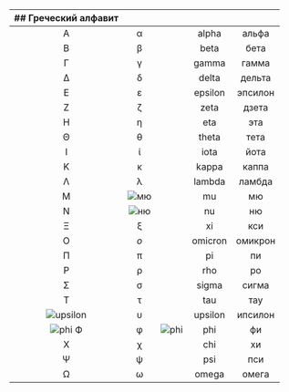 |                    ## Греческий алфавит                     |                                                   |                                                     |         |         |
| :---------------------------------------------------------: | :-----------------------------------------------: | :-------------------------------------------------: | :-----: | :-----: |
|                              A                              |                         α                         |                                                     |  alpha  |  альфа  |
|                              B                              |                         β                         |                                                     |  beta   |  бета   |
|                              Г                              |                         γ                         |                                                     |  gamma  |  гамма  |
|                              Δ                              |                         δ                         |                                                     |  delta  | дельта  |
|                              E                              |                         ε                         |                                                     | epsilon | эпсилон |
|                              Z                              |                         ζ                         |                                                     |  zeta   |  дзета  |
|                              H                              |                         η                         |                                                     |   eta   |   эта   |
|                              Θ                              |                         θ                         |                                                     |  theta  |  тета   |
|                              I                              |                         ί                         |                                                     |  iota   |  йота   |
|                              K                              |                         κ                         |                                                     |  kappa  |  каппа  |
|                              Λ                              |                         λ                         |                                                     | lambda  | ламбда  |
|                              M                              | ![мю](http://nuclphys.sinp.msu.ru/simages/mu.gif) |                                                     |   mu    |   мю    |
|                              N                              | ![ню](http://nuclphys.sinp.msu.ru/simages/nu.gif) |                                                     |   nu    |   ню    |
|                              Ξ                              |                         ξ                         |                                                     |   xi    |   кси   |
|                              O                              |                        _o_                        |                                                     | omicron | омикрон |
|                              П                              |                         π                         |                                                     |   pi    |   пи    |
|                              P                              |                         ρ                         |                                                     |   rho   |   ро    |
|                              Σ                              |                         σ                         |                                                     |  sigma  |  сигма  |
|                              T                              |                         τ                         |                                                     |   tau   |   тау   |
| ![upsilon](http://nuclphys.sinp.msu.ru/simages/ipsilon.gif) |                         υ                         |                                                     | upsilon | ипсилон |
|   ![phi](http://nuclphys.sinp.msu.ru/simages/phi1.gif) Ф    |                         φ                         | ![phi](http://nuclphys.sinp.msu.ru/simages/phi.gif) |   phi   |   фи    |
|                              Х                              |                         χ                         |                                                     |   chi   |   хи    |
|                              Ψ                              |                         ψ                         |                                                     |   psi   |   пси   |
|                              Ω                              |                         ω                         |                                                     |  omega  |  омега  |